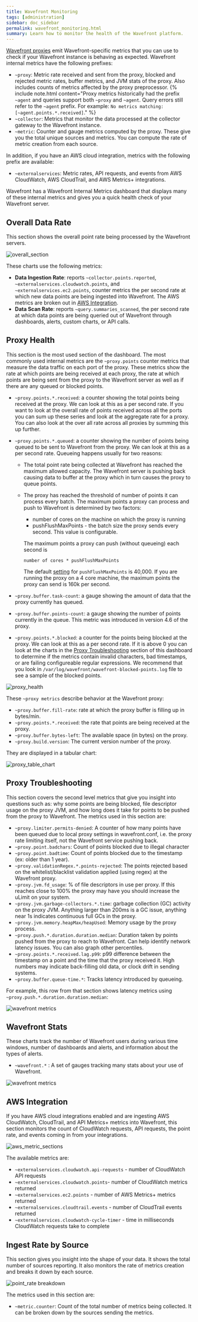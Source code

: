```yaml
---
title: Wavefront Monitoring
tags: [administration]
sidebar: doc_sidebar
permalink: wavefront_monitoring.html
summary: Learn how to monitor the health of the Wavefront platform.
---
```

[Wavefront proxies](proxies_managing.html) emit Wavefront-specific metrics that you can use to check if your Wavefront instance is behaving as expected. Wavefront internal metrics have the following prefixes:

  - `~proxy`: Metric rate received and sent from the proxy, blocked and rejected metric rates, buffer metrics, and JVM stats of the proxy. Also includes counts of metrics affected by the proxy preprocessor.
    {% include note.html content="Proxy metrics historically had the prefix `~agent` and queries support both `~proxy` and `~agent`. Query errors still refer to the `~agent` prefix. For example: `No metrics matching: [~agent.points.*.received]`." %}
  - `~collector`: Metrics that monitor the data processed at the collector gateway to the Wavefront instance.
  - `~metric`: Counter and gauge metrics computed by the proxy. These give you the total unique sources and metrics.  You can compute the rate of metric creation from each source.

In addition, if you have an AWS cloud integration, metrics with the following prefix are available:

  - `~externalservices`: Metric rates, API requests, and events from AWS CloudWatch, AWS CloudTrail, and AWS Metrics+ integrations.
 
Wavefront has a Wavefront Internal Metrics dashboard that displays many of these internal metrics and gives you a quick health check of your Wavefront server. 

## Overall Data Rate
This section shows the overall point rate being processed by the Wavefront servers.

  ![overall_section](images/overall_section.png)
  
These charts use the following metrics:

  - **Data Ingestion Rate**: reports `~collector.points.reported`, `~externalservices.cloudwatch.points`, and `~externalservices.ec2.points`, counter metrics the per second rate at which new data points are being ingested into Wavefront. The AWS metrics are broken out in [AWS Integration](#aws-integration).
  - **Data Scan Rate**: reports `~query.summaries_scanned`, the per second rate at which data points are being queried out of Wavefront through dashboards, alerts, custom charts, or API calls.

## Proxy Health
This section is the most used section of the dashboard. The most commonly used internal metrics are the `~proxy.points` counter metrics that measure the data traffic on each port of the proxy. These metrics show the rate at which points are being received at each proxy, the rate at which points are being sent from the proxy to the Wavefront server as well as if there are any queued or blocked points.

  - `~proxy.points.*.received`: a counter showing the total points being received at the proxy. We can look at this as a per second rate. If you want to look at the overall rate of points received across all the ports you can sum up these series and look at the aggregate rate for a proxy. You can also look at the over all rate across all proxies by summing this up further. 
  
  - `~proxy.points.*.queued`: a counter showing the number of points being queued to be sent to Wavefront from the proxy. We can look at this as a per second rate. Queueing happens usually for two reasons:
  
    - The total point rate being collected at Wavefront has reached the maximum allowed capacity. The Wavefront server is pushing back causing data to buffer at the proxy which in turn causes the proxy to queue points.

    - The proxy has reached the threshold of number of points it can process every batch. The maximum points a proxy  can process and push to Wavefront is determined by two factors:
      - number of cores on the machine on which the proxy is running
      - pushFlushMaxPoints - the batch size the proxy sends every second. This value is configurable.
      
      The maximum points a proxy can push (without queueing) each second is
      
      ```
      number of cores * pushFlushMaxPoints
      ``` 
      
      The default [setting](proxies_configuring.html) for `pushFlushMaxPoints` is 40,000. If you are running the proxy on a 4 core machine, the maximum points the proxy can send is 160k per second.
      
  - `~proxy.buffer.task-count`: a gauge showing the amount of data that the proxy currently has queued.
  - `~proxy.buffer.points-count`: a gauge showing the number of points currently in the queue. This metric was introduced in version 4.6 of the proxy.
  - `~proxy.points.*.blocked`: a counter for the points being blocked at the proxy. We can look at this as a per second rate. If it is above 0 you can look at the charts in the [Proxy Troubleshooting](#proxy-troubleshooting) section of this dashboard to determine if the metrics contain invalid characters, bad timestamps, or are failing configureable regular expressions. We recommend that you look in `/var/log/wavefront/wavefront-blocked-points.log` file to see a sample of the blocked points.

  ![proxy_health](images/proxy_health.png)

These `~proxy metrics` describe behavior at the Wavefront proxy:

  - `~proxy.buffer.fill-rate`: rate at which the proxy buffer is filling up in bytes/min.
  - `~proxy.points.*.received`: the rate that points are being received at the proxy.
  - `~proxy.buffer.bytes-left`: The available space (in bytes) on the proxy.
  - `~proxy.build.version`: The current version number of the proxy.

They are displayed in a tabular chart:

  ![proxy_table_chart](images/proxy_table_chart.png)

## Proxy Troubleshooting
This section covers the second level metrics that give you insight into questions such as: why some points are being blocked, file descriptor usage on the proxy JVM, and how long does it take for points to be pushed from the proxy to Wavefront. The metrics used in this section are:

  - `~proxy.limiter.permits-denied`: A counter of how many points have been queued due to local proxy settings in wavefront.conf, i.e. the proxy rate limiting itself, not the Wavefront service pushing back.
  - `~proxy.point.badchars`: Count of points blocked due to illegal character 
  - `~proxy.point.badtime`: Count of points blocked due to the timestamp (ex: older than 1 year).
  - `~proxy.validationRegex.*.points-rejected`: The points rejected based on the whitelist/blacklist validation applied (using regex) at the Wavefront proxy.
  - `~proxy.jvm.fd_usage`: % of file descriptors in use per proxy. If this reaches close to 100% the proxy may have you should increase the uLimit on your system.
  - `~proxy.jvm.garbage-collectors.*.time`: garbage collection (GC) activity on the proxy JVM. Anything larger than 200ms is a GC issue, anything near 1s indicates continuous full GCs in the proxy.
  - `~proxy.jvm.memory.heapMax/heapUsed`: Memory usage by the proxy process.
  - `~proxy.push.*.duration.duration.median`: Duration taken by points pushed from the proxy to reach to Wavefront. Can help identify network latency issues. You can also graph other percentiles.
  - `~proxy.points.*.received.lag.p99`: p99 difference between the timestamp on a point and the time that the proxy received it. High numbers may indicate back-filling old data, or clock drift in sending systems.
  - `~proxy.buffer.queue-time.*`: Tracks latency introduced by queueing.

For example, this row from that section shows latency metrics using `~proxy.push.*.duration.duration.median`:

  ![wavefront metrics](images/proxy_troubleshooting.png)

## Wavefront Stats

These charts track the number of Wavefront users during various time windows, number of dashboards and alerts, and information about the types of alerts.

  - `~wavefront.*` : A set of gauges tracking many stats about your use of Wavefront.

  ![wavefront metrics](images/wavefront_metrics.png)
 
## AWS Integration

If you have AWS cloud integrations enabled and are ingesting AWS CloudWatch, CloudTrail, and API Metrics+ metrics into Wavefront, this section monitors the count of CloudWatch requests, API requests, the point rate, and events coming in from your integrations. 
 
  ![aws_metric_sections](images/aws_metric_sections.png)

The available metrics are:

  - `~externalservices.cloudwatch.api-requests` - number of CloudWatch API requests
  - `~externalservices.cloudwatch.points`- number of CloudWatch metrics returned
  - `~externalservices.ec2.points` - number of AWS Metrics+ metrics returned
  - `~externalservices.cloudtrail.events` - number of CloudTrail events returned
  - `~externalservices.cloudwatch-cycle-timer` - time in milliseconds CloudWatch requests take to complete
 
## Ingest Rate by Source
This section gives you insight into the shape of your data. It shows the total number of sources reporting. It also monitors the rate of metrics creation and breaks it down by each source.
 
  ![point_rate breakdown](images/point_rate_breakdown.png)

The metrics used in this section are:

  - `~metric.counter`: Count of the total number of metrics being collected. It can be broken down by the sources sending the metrics. 

 

